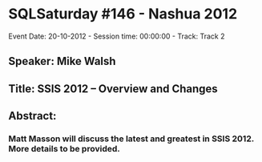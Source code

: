 # SQLSaturday #146 - Nashua 2012
Event Date: 20-10-2012 - Session time: 00:00:00 - Track: Track 2
## Speaker: Mike Walsh
## Title: SSIS 2012 – Overview and Changes
## Abstract:
### Matt Masson will discuss the latest and greatest in SSIS  2012. More details to be provided.
